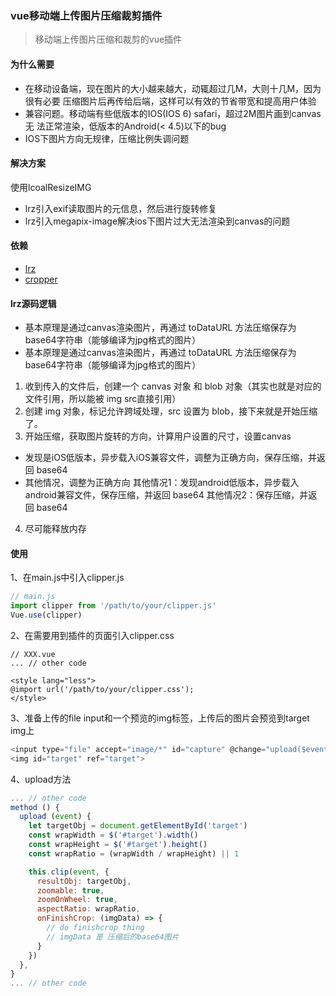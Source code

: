### vue移动端上传图片压缩裁剪插件

> 移动端上传图片压缩和裁剪的vue插件

#### 为什么需要
- 在移动设备端，现在图片的大小越来越大，动辄超过几M，大则十几M，因为很有必要
  压缩图片后再传给后端，这样可以有效的节省带宽和提高用户体验
- 兼容问题。移动端有些低版本的IOS(IOS 6) safari，超过2M图片画到canvas无
  法正常渲染，低版本的Android(< 4.5)以下的bug
- IOS下图片方向无规律，压缩比例失调问题

#### 解决方案
使用lcoalResizeIMG
- lrz引入exif读取图片的元信息，然后进行旋转修复
- lrz引入megapix-image解决ios下图片过大无法渲染到canvas的问题

#### 依赖
- [lrz](https://github.com/think2011/localResizeIMG)
- [cropper](https://github.com/fengyuanchen/cropperjs)

#### lrz源码逻辑
- 基本原理是通过canvas渲染图片，再通过 toDataURL 方法压缩保存为base64字符串（能够编译为jpg格式的图片）
- 基本原理是通过canvas渲染图片，再通过 toDataURL 方法压缩保存为base64字符串（能够编译为jpg格式的图片）
1. 收到传入的文件后，创建一个 canvas 对象 和 blob 对象（其实也就是对应的文件引用，所以能被 img src直接引用）
2. 创建 img 对象，标记允许跨域处理，src 设置为 blob，接下来就是开始压缩了。
3. 开始压缩，获取图片旋转的方向，计算用户设置的尺寸，设置canvas
- 发现是iOS低版本，异步载入iOS兼容文件，调整为正确方向，保存压缩，并返回 base64
- 其他情况，调整为正确方向 其他情况1：发现android低版本，异步载入android兼容文件，保存压缩，并返回 base64 其他情况2：保存压缩，并返回 base64
4. 尽可能释放内存

#### 使用
1、在main.js中引入clipper.js

```javascript
// main.js
import clipper from '/path/to/your/clipper.js'
Vue.use(clipper)
```
2、在需要用到插件的页面引入clipper.css

```less
// XXX.vue
... // other code

<style lang="less">
@import url('/path/to/your/clipper.css');
</style>
```

3、准备上传的file input和一个预览的img标签，上传后的图片会预览到target img上

```javascript
<input type="file" accept="image/*" id="capture" @change="upload($event)">
<img id="target" ref="target">
```

4、upload方法

```javascript
... // other code
method () {
  upload (event) {
    let targetObj = document.getElementById('target')
    const wrapWidth = $('#target').width()
    const wrapHeight = $('#target').height()
    const wrapRatio = (wrapWidth / wrapHeight) || 1

    this.clip(event, {
      resultObj: targetObj,
      zoomable: true,
      zoomOnWheel: true,
      aspectRatio: wrapRatio,
      onFinishCrop: (imgData) => {
        // do finishcrop thing
        // imgData 是 压缩后的base64图片
      }
    })
  },
}
... // other code
```

